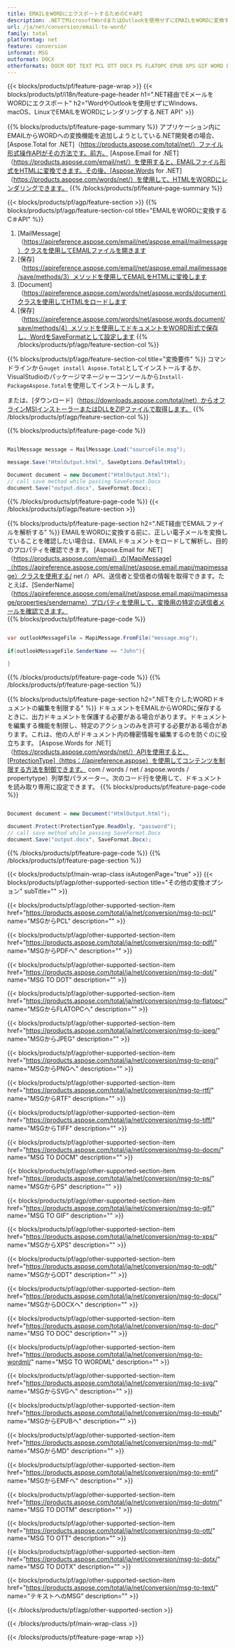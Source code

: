 ```yaml
---
title: EMAILをWORDにエクスポートするためのC＃API
description: .NETでMicrosoftWordまたはOutlookを使用せずにEMAILをWORDに変換する
url: /ja/net/conversion/email-to-word/
family: total
platformtag: net
feature: conversion
informat: MSG
outformat: DOCX
otherformats: DOCM ODT TEXT PCL OTT DOCX PS FLATOPC EPUB XPS GIF WORD DOTX DOC DOTM MD WORDML PDF DOT JPEG PNG RTF SVG TIFF
---
```

{{< blocks/products/pf/feature-page-wrap >}}
{{< blocks/products/pf/i18n/feature-page-header h1=".NET経由でEメールをWORDにエクスポート" h2="WordやOutlookを使用せずにWindows、macOS、LinuxでEMAILをWORDにレンダリングする.NET API" >}}

{{% blocks/products/pf/feature-page-summary %}}
アプリケーション内にEMAILからWORDへの変換機能を追加しようとしている.NET開発者の場合、[Aspose.Total for .NET]（https://products.aspose.com/total/net/）ファイル形式操作APIがその方法です。前方。 [Aspose.Email for .NET]（https://products.aspose.com/email/net/）を使用すると、EMAILファイル形式をHTMLに変換できます。その後、[Aspose.Words for .NET]（https://products.aspose.com/words/net/）を使用して、HTMLをWORDにレンダリングできます。
{{% /blocks/products/pf/feature-page-summary  %}}

{{< blocks/products/pf/agp/feature-section >}}
{{% blocks/products/pf/agp/feature-section-col title="EMAILをWORDに変換するC＃API" %}}
1. [MailMessage]（https://apireference.aspose.com/email/net/aspose.email/mailmessage）クラスを使用してEMAILファイルを開きます
2. [保存]（https://apireference.aspose.com/email/net/aspose.email.mailmessage/save/methods/3）メソッドを使用してEMAILをHTMLに変換します
3. [Document]（https://apireference.aspose.com/words/net/aspose.words/document）クラスを使用してHTMLをロードします
4. [保存]（https://apireference.aspose.com/words/net/aspose.words.document/save/methods/4）メソッドを使用してドキュメントをWORD形式で保存し、WordをSaveFormatとして設定します
{{% /blocks/products/pf/agp/feature-section-col %}}

{{% blocks/products/pf/agp/feature-section-col title="変換要件" %}}
コマンドラインから```nuget install Aspose.Total```としてインストールするか、VisualStudioのパッケージマネージャーコンソールから```Install-PackageAspose.Total```を使用してインストールします。

または、[ダウンロード]（https://downloads.aspose.com/total/net）からオフラインMSIインストーラーまたはDLLをZIPファイルで取得します。
{{% /blocks/products/pf/agp/feature-section-col %}}

{{% blocks/products/pf/feature-page-code %}}

```cs

MailMessage message = MailMessage.Load("sourceFile.msg");
 
message.Save("HtmlOutput.html", SaveOptions.DefaultHtml);

Document document = new Document("HtmlOutput.html");
// call save method while passing SaveFormat.Docx
document.Save("output.docx", SaveFormat.Docx); 
```
{{% /blocks/products/pf/feature-page-code %}}
{{< /blocks/products/pf/agp/feature-section >}}

{{% blocks/products/pf/feature-page-section  h2=".NET経由でEMAILファイルを解析する" %}}
EMAILをWORDに変換する前に、正しい電子メールを変換していることを確認したい場合は、EMAILドキュメントをロードして解析し、目的のプロパティを確認できます。 [Aspose.Email for .NET]（https://products.aspose.com/email）の[MapiMessage]（https://apireference.aspose.com/email/net/aspose.email.mapi/mapimessage）クラスを使用する/ net /）API、送信者と受信者の情報を取得できます。たとえば、[SenderName]（https://apireference.aspose.com/email/net/aspose.email.mapi/mapimessage/properties/sendername）プロパティを使用して、変換用の特定の送信者メールを確認できます。  
{{% blocks/products/pf/feature-page-code %}}

```cs

var outlookMessageFile = MapiMessage.FromFile("message.msg");
 
if(outlookMessageFile.SenderName == "John"){
    
}
```
{{% /blocks/products/pf/feature-page-code  %}}
{{% /blocks/products/pf/feature-page-section %}}

{{% blocks/products/pf/feature-page-section  h2=".NETを介したWORDドキュメントの編集を制限する" %}}
ドキュメントをEMAILからWORDに保存するときに、出力ドキュメントを保護する必要がある場合があります。ドキュメントを編集する機能を制限し、特定のアクションのみを許可する必要がある場合があります。これは、他の人がドキュメント内の機密情報を編集するのを防ぐのに役立ちます。 [Aspose.Words for .NET]（https://products.aspose.com/words/net/）APIを使用すると、[ProtectionType]（https：//apireference.aspose）を使用してコンテンツを制限する方法を制御できます。 com / words / net / aspose.words / propertytype）列挙型パラメーター。次のコード行を使用して、ドキュメントを読み取り専用に設定できます。 
{{% blocks/products/pf/feature-page-code %}}

```cs

Document document = new Document("HtmlOutput.html");

document.Protect(ProtectionType.ReadOnly, "password");
// call save method while passing SaveFormat.Docx
document.Save("output.docx", SaveFormat.Docx);  
```
{{% /blocks/products/pf/feature-page-code  %}}
{{% /blocks/products/pf/feature-page-section %}}

{{< blocks/products/pf/main-wrap-class isAutogenPage="true" >}}
{{< blocks/products/pf/agp/other-supported-section title="その他の変換オプション" subTitle="" >}}

{{< blocks/products/pf/agp/other-supported-section-item href="https://products.aspose.com/total/ja/net/conversion/msg-to-pcl/" name="MSGからPCL" description="" >}}

{{< blocks/products/pf/agp/other-supported-section-item href="https://products.aspose.com/total/ja/net/conversion/msg-to-pdf/" name="MSGからPDFへ" description="" >}}

{{< blocks/products/pf/agp/other-supported-section-item href="https://products.aspose.com/total/ja/net/conversion/msg-to-dot/" name="MSG TO DOT" description="" >}}

{{< blocks/products/pf/agp/other-supported-section-item href="https://products.aspose.com/total/ja/net/conversion/msg-to-flatopc/" name="MSGからFLATOPCへ" description="" >}}

{{< blocks/products/pf/agp/other-supported-section-item href="https://products.aspose.com/total/ja/net/conversion/msg-to-jpeg/" name="MSGからJPEG" description="" >}}

{{< blocks/products/pf/agp/other-supported-section-item href="https://products.aspose.com/total/ja/net/conversion/msg-to-png/" name="MSGからPNGへ" description="" >}}

{{< blocks/products/pf/agp/other-supported-section-item href="https://products.aspose.com/total/ja/net/conversion/msg-to-rtf/" name="MSGからRTF" description="" >}}

{{< blocks/products/pf/agp/other-supported-section-item href="https://products.aspose.com/total/ja/net/conversion/msg-to-tiff/" name="MSGからTIFF" description="" >}}

{{< blocks/products/pf/agp/other-supported-section-item href="https://products.aspose.com/total/ja/net/conversion/msg-to-docm/" name="MSG TO DOCM" description="" >}}

{{< blocks/products/pf/agp/other-supported-section-item href="https://products.aspose.com/total/ja/net/conversion/msg-to-ps/" name="MSGからPS" description="" >}}

{{< blocks/products/pf/agp/other-supported-section-item href="https://products.aspose.com/total/ja/net/conversion/msg-to-gif/" name="MSG TO GIF" description="" >}}

{{< blocks/products/pf/agp/other-supported-section-item href="https://products.aspose.com/total/ja/net/conversion/msg-to-xps/" name="MSGからXPS" description="" >}}

{{< blocks/products/pf/agp/other-supported-section-item href="https://products.aspose.com/total/ja/net/conversion/msg-to-odt/" name="MSGからODT" description="" >}}

{{< blocks/products/pf/agp/other-supported-section-item href="https://products.aspose.com/total/ja/net/conversion/msg-to-docx/" name="MSGからDOCXへ" description="" >}}

{{< blocks/products/pf/agp/other-supported-section-item href="https://products.aspose.com/total/ja/net/conversion/msg-to-doc/" name="MSG TO DOC" description="" >}}

{{< blocks/products/pf/agp/other-supported-section-item href="https://products.aspose.com/total/ja/net/conversion/msg-to-wordml/" name="MSG TO WORDML" description="" >}}

{{< blocks/products/pf/agp/other-supported-section-item href="https://products.aspose.com/total/ja/net/conversion/msg-to-svg/" name="MSGからSVGへ" description="" >}}

{{< blocks/products/pf/agp/other-supported-section-item href="https://products.aspose.com/total/ja/net/conversion/msg-to-epub/" name="MSGからEPUBへ" description="" >}}

{{< blocks/products/pf/agp/other-supported-section-item href="https://products.aspose.com/total/ja/net/conversion/msg-to-md/" name="MSGからMD" description="" >}}

{{< blocks/products/pf/agp/other-supported-section-item href="https://products.aspose.com/total/ja/net/conversion/msg-to-emf/" name="MSGからEMFへ" description="" >}}

{{< blocks/products/pf/agp/other-supported-section-item href="https://products.aspose.com/total/ja/net/conversion/msg-to-dotm/" name="MSG TO DOTM" description="" >}}

{{< blocks/products/pf/agp/other-supported-section-item href="https://products.aspose.com/total/ja/net/conversion/msg-to-ott/" name="MSG TO OTT" description="" >}}

{{< blocks/products/pf/agp/other-supported-section-item href="https://products.aspose.com/total/ja/net/conversion/msg-to-dotx/" name="MSG TO DOTX" description="" >}}

{{< blocks/products/pf/agp/other-supported-section-item href="https://products.aspose.com/total/ja/net/conversion/msg-to-text/" name="テキストへのMSG" description="" >}}



{{< /blocks/products/pf/agp/other-supported-section >}}

{{< /blocks/products/pf/main-wrap-class >}}

{{< /blocks/products/pf/feature-page-wrap >}}